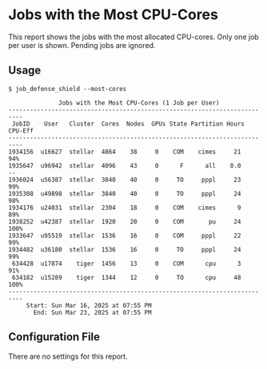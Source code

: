 # Jobs with the Most CPU-Cores

This report shows the jobs with the most allocated CPU-cores. Only one job per user is shown. Pending jobs are ignored.

## Usage

```
$ job_defense_shield --most-cores

              Jobs with the Most CPU-Cores (1 Job per User)              
--------------------------------------------------------------------------
 JobID    User   Cluster  Cores  Nodes  GPUs State Partition Hours CPU-Eff
--------------------------------------------------------------------------
1934156  u16627  stellar  4864    38     0    COM    cimes     21     94% 
1935647  u96942  stellar  4096    43     0      F      all    0.0      -- 
1936024  u56387  stellar  3840    40     0     TO     pppl     23     99% 
1935308  u49898  stellar  3840    40     0     TO     pppl     24     98% 
1934176  u24031  stellar  2304    18     0    COM    cimes      9     89% 
1938252  u42387  stellar  1920    20     0    COM       pu     24    100% 
1933647  u95519  stellar  1536    16     0    COM     pppl     22     99% 
1934482  u36180  stellar  1536    16     0     TO     pppl     24     99% 
 634428  u17874    tiger  1456    13     0    COM      cpu      3     91% 
 634182  u15289    tiger  1344    12     0     TO      cpu     48    100% 
--------------------------------------------------------------------------
     Start: Sun Mar 16, 2025 at 07:55 PM
       End: Sun Mar 23, 2025 at 07:55 PM
```

## Configuration File

There are no settings for this report.
